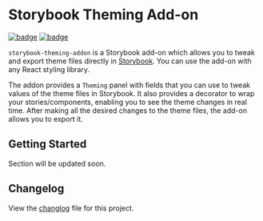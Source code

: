 # Storybook Theming Add-on

[![badge](https://raw.githubusercontent.com/storybookjs/brand/master/badge/badge-storybook.svg)](https://storybook.js.org/) [![badge](https://badgen.net/badge/eslint/airbnb/ff5a5f?icon=airbnb)](https://github.com/airbnb/javascript)

`storybook-theming-addon` is a Storybook add-on which allows you to tweak and export theme files directly in [Storybook](https://storybook.js.org). You can use the add-on with any React styling library.

The addon provides a `Theming` panel with fields that you can use to tweak values of the theme files in Storybook. It also provides a decorator to wrap your stories/components, enabling you to see the theme changes in real time. After making all the desired changes to the theme files, the add-on allows you to export it.


## Getting Started

Section will be updated soon.


## Changelog

View the [changlog](./CHANGELOG.md) file for this project. 
